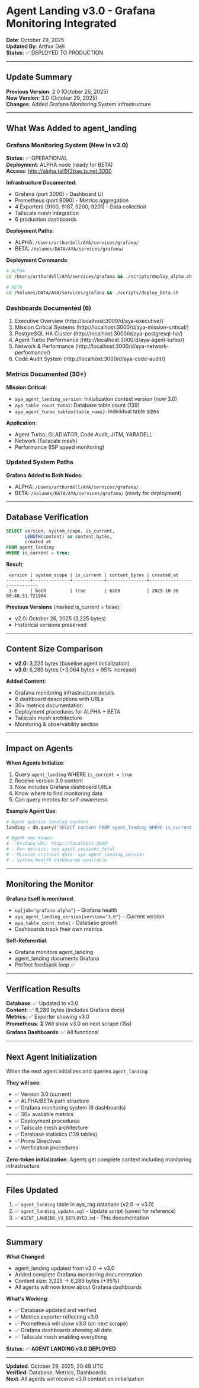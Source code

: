 # Agent Landing v3.0 - Grafana Monitoring Integrated

**Date**: October 29, 2025  
**Updated By**: Arthur Dell  
**Status**: ✅ DEPLOYED TO PRODUCTION

---

## Update Summary

**Previous Version**: 2.0 (October 26, 2025)  
**New Version**: 3.0 (October 29, 2025)  
**Changes**: Added Grafana Monitoring System infrastructure

---

## What Was Added to agent_landing

### Grafana Monitoring System (New in v3.0)

**Status**: ✅ OPERATIONAL  
**Deployment**: ALPHA node (ready for BETA)  
**Access**: http://alpha.tail5f2bae.ts.net:3000  

**Infrastructure Documented**:
- Grafana (port 3000) - Dashboard UI
- Prometheus (port 9090) - Metrics aggregation  
- 4 Exporters (9100, 9187, 9200, 9201) - Data collection
- Tailscale mesh integration
- 6 production dashboards

**Deployment Paths**:
- ALPHA: `/Users/arthurdell/AYA/services/grafana/`
- BETA: `/Volumes/DATA/AYA/services/grafana/`

**Deployment Commands**:
```bash
# ALPHA
cd /Users/arthurdell/AYA/services/grafana && ./scripts/deploy_alpha.sh

# BETA  
cd /Volumes/DATA/AYA/services/grafana && ./scripts/deploy_beta.sh
```

### Dashboards Documented (6)

1. Executive Overview (http://localhost:3000/d/aya-executive/)
2. Mission Critical Systems (http://localhost:3000/d/aya-mission-critical/)
3. PostgreSQL HA Cluster (http://localhost:3000/d/aya-postgresql-ha/)
4. Agent Turbo Performance (http://localhost:3000/d/aya-agent-turbo/)
5. Network & Performance (http://localhost:3000/d/aya-network-performance/)
6. Code Audit System (http://localhost:3000/d/aya-code-audit/)

### Metrics Documented (30+)

**Mission Critical**:
- `aya_agent_landing_version`: Initialization context version (now 3.0)
- `aya_table_count_total`: Database table count (139)
- `aya_agent_turbo_tables{table_name}`: Individual table sizes

**Application**:
- Agent Turbo, GLADIATOR, Code Audit, JITM, YARADELL
- Network (Tailscale mesh)
- Performance (ISP speed monitoring)

### Updated System Paths

**Grafana Added to Both Nodes**:
- ALPHA: `/Users/arthurdell/AYA/services/grafana/`
- BETA: `/Volumes/DATA/AYA/services/grafana/` (ready for deployment)

---

## Database Verification

```sql
SELECT version, system_scope, is_current, 
       LENGTH(content) as content_bytes,
       created_at
FROM agent_landing
WHERE is_current = true;
```

**Result**:
```
 version | system_scope | is_current | content_bytes | created_at
---------+--------------+------------+---------------+----------------------------
 3.0     | both         | true       | 6289          | 2025-10-30 00:48:51.721904
```

**Previous Versions** (marked is_current = false):
- v2.0: October 26, 2025 (3,225 bytes)
- Historical versions preserved

---

## Content Size Comparison

- **v2.0**: 3,225 bytes (baseline agent initialization)
- **v3.0**: 6,289 bytes (+3,064 bytes = 95% increase)

**Added Content**:
- Grafana monitoring infrastructure details
- 6 dashboard descriptions with URLs
- 30+ metrics documentation
- Deployment procedures for ALPHA + BETA
- Tailscale mesh architecture
- Monitoring & observability section

---

## Impact on Agents

**When Agents Initialize**:
1. Query `agent_landing` WHERE `is_current = true`
2. Receive version 3.0 content
3. Now includes Grafana dashboard URLs
4. Know where to find monitoring data
5. Can query metrics for self-awareness

**Example Agent Use**:
```python
# Agent queries landing context
landing = db.query("SELECT content FROM agent_landing WHERE is_current = true")

# Agent now knows:
# - Grafana URL: http://localhost:3000
# - Own metrics: aya_agent_sessions_total
# - Mission critical data: aya_agent_landing_version
# - System health dashboards available
```

---

## Monitoring the Monitor

**Grafana itself is monitored**:
- `up{job="grafana-alpha"}` - Grafana health
- `aya_agent_landing_version{version="3.0"}` - Current version
- `aya_table_count_total` - Database growth
- Dashboards track their own metrics

**Self-Referential**:
- Grafana monitors agent_landing
- agent_landing documents Grafana
- Perfect feedback loop ✅

---

## Verification Results

**Database**: ✅ Updated to v3.0  
**Content**: ✅ 6,289 bytes (includes Grafana docs)  
**Metrics**: ✅ Exporter showing v3.0  
**Prometheus**: ⏳ Will show v3.0 on next scrape (15s)  
**Grafana Dashboards**: ✅ All functional  

---

## Next Agent Initialization

When the next agent initializes and queries `agent_landing`:

**They will see**:
- ✅ Version 3.0 (current)
- ✅ ALPHA/BETA path structure
- ✅ Grafana monitoring system (6 dashboards)
- ✅ 30+ available metrics
- ✅ Deployment procedures
- ✅ Tailscale mesh architecture
- ✅ Database statistics (139 tables)
- ✅ Prime Directives
- ✅ Verification procedures

**Zero-token initialization**: Agents get complete context including monitoring infrastructure

---

## Files Updated

1. ✅ `agent_landing` table in aya_rag database (v2.0 → v3.0)
2. ✅ `agent_landing_update.sql` - Update script (saved for reference)
3. ✅ `AGENT_LANDING_V3_DEPLOYED.md` - This documentation

---

## Summary

**What Changed**:
- agent_landing updated from v2.0 → v3.0
- Added complete Grafana monitoring documentation
- Content size: 3,225 → 6,289 bytes (+95%)
- All agents will now know about Grafana dashboards

**What's Working**:
- ✅ Database updated and verified
- ✅ Metrics exporter reflecting v3.0
- ✅ Prometheus will show v3.0 (on next scrape)
- ✅ Grafana dashboards showing all data
- ✅ Tailscale mesh enabling everything

**Status**: ✅ **AGENT LANDING v3.0 DEPLOYED**

---

**Updated**: October 29, 2025, 20:48 UTC  
**Verified**: Database, Metrics, Dashboards  
**Next**: All agents will receive v3.0 context on initialization

